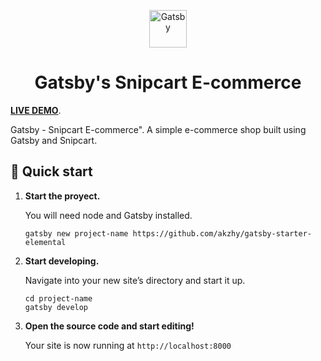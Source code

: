 
<p align="center">
  <a href="https://www.gatsbyjs.org">
    <img alt="Gatsby" src="https://www.gatsbyjs.org/monogram.svg" width="60" />
  </a>
</p>
<h1 align="center">
  Gatsby's Snipcart E-commerce
</h1>

**[LIVE DEMO](https://flamboyant-lewin-a48e1a.netlify.app/)**.

Gatsby - Snipcart E-commerce". A simple e-commerce shop built using Gatsby and Snipcart.

## 🚀 Quick start

1.  **Start the proyect.**

    You will need node and Gatsby installed.

    ```shell
    gatsby new project-name https://github.com/akzhy/gatsby-starter-elemental
    ```

1.  **Start developing.**

    Navigate into your new site’s directory and start it up.

    ```shell
    cd project-name
    gatsby develop
    ```

1.  **Open the source code and start editing!**

    Your site is now running at `http://localhost:8000`

 
